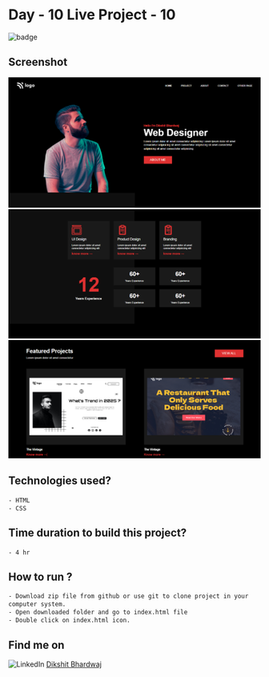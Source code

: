 # Day - 10 Live Project - 10

![badge](https://img.shields.io/badge/Webdev-Day--10-red)

## Screenshot

![Project-Screenshot](Screenshot1.PNG)
![Project-Screenshot](Screenshot2.PNG)
![Project-Screenshot](Screenshot3.PNG)

## Technologies used?

    - HTML
    - CSS

## Time duration to build this project?

    - 4 hr

## How to run ?

    - Download zip file from github or use git to clone project in your computer system.
    - Open downloaded folder and go to index.html file
    - Double click on index.html icon.

## Find me on

![LinkedIn](https://img.shields.io/badge/LinkedIn-Connect-green) [Dikshit Bhardwaj](https://www.linkedin.com/in/dikshit-bhardwaj-8678b2191/)
